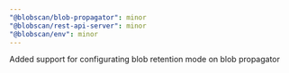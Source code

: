 ```yaml
---
"@blobscan/blob-propagator": minor
"@blobscan/rest-api-server": minor
"@blobscan/env": minor
---
```


Added support for configurating blob retention mode on blob propagator

